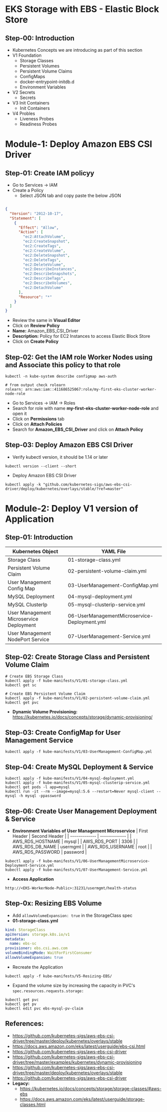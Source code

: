 # EKS Storage with EBS - Elastic Block Store

## Step-00: Introduction
- Kubernetes Concepts we are introducing as part of this section
- V1 Foundation
  - Storage Classes
  - Persistent Volumes
  - Persistent Volume Claims
  - ConfigMaps
  - docker-entrypoint-initdb.d 
  - Environment Variables
- V2 Secrets  
  - Secrets
- V3 Init Containers
  - Init Containers
- V4 Probles
  - Liveness Probes
  - Readiness Probes

# Module-1: Deploy Amazon EBS CSI Driver

## Step-01:  Create IAM policyy
- Go to Services -> IAM
- Create a Policy 
  - Select JSON tab and copy paste the below JSON
```json

{
  "Version": "2012-10-17",
  "Statement": [
    {
      "Effect": "Allow",
      "Action": [
        "ec2:AttachVolume",
        "ec2:CreateSnapshot",
        "ec2:CreateTags",
        "ec2:CreateVolume",
        "ec2:DeleteSnapshot",
        "ec2:DeleteTags",
        "ec2:DeleteVolume",
        "ec2:DescribeInstances",
        "ec2:DescribeSnapshots",
        "ec2:DescribeTags",
        "ec2:DescribeVolumes",
        "ec2:DetachVolume"
      ],
      "Resource": "*"
    }
  ]
}
```
  - Review the same in **Visual Editor** 
  - Click on **Review Policy**
  - **Name:** Amazon_EBS_CSI_Driver
  - **Description:** Policy for EC2 Instances to access Elastic Block Store
  - Click on **Create Policy**

## Step-02: Get the IAM role Worker Nodes using and Associate this policy to that role
```
kubectl -n kube-system describe configmap aws-auth

# from output check rolearn
rolearn: arn:aws:iam::411686525067:role/my-first-eks-cluster-worker-node-role
```
- Go to Services -> IAM -> Roles 
- Search for role with name **my-first-eks-cluster-worker-node-role** and open it
- Click on **Permissions** tab
- Click on **Attach Policies**
- Search for **Amazon_EBS_CSI_Driver** and click on **Attach Policy**

## Step-03: Deploy Amazon EBS CSI Driver  
- Verify kubectl version, it should be 1.14 or later
```
kubectl version --client --short
```
- Deploy Amazon EBS CSI Driver
```
kubectl apply -k "github.com/kubernetes-sigs/aws-ebs-csi-driver/deploy/kubernetes/overlays/stable/?ref=master"
```

# Module-2: Deploy V1 version of Application 

## Step-01: Introduction
| Kubernetes Object  | YAML File |
| ------------- | ------------- |
| Storage Class  | 01-storage-class.yml |
| Persistent Volume Claim | 02-persistent-volume-claim.yml   |
| User Management Config Map  | 03-UserManagement-ConfigMap.yml  |
| MySQL Deployment  | 04-mysql-deployment.yml  |
| MySQL ClusterIp  | 05-mysql-clusterip-service.yml  |
| User Management Microservice Deployment  | 06-UserManagementMicroservice-Deployment.yml  |
| User Management NodePort Service  | 07-UserManagement-Service.yml  |

## Step-02: Create Storage Class and Persistent Volume Claim
```
# Create EBS Storage Class
kubectl apply -f kube-manifests/V1/01-storage-class.yml
kubectl get sc

# Create EBS Persistent Volume Claim
kubectl apply -f kube-manifests/V1/02-persistent-volume-claim.yml 
kubectl get pvc 
```
- **Dynamic Volume Provisioning:** https://kubernetes.io/docs/concepts/storage/dynamic-provisioning/
## Step-03: Create ConfigMap for User Management Service 
```
kubectl apply -f kube-manifests/V1/03-UserManagement-ConfigMap.yml
```
## Step-04: Create MySQL Deployment & Service
```
kubectl apply -f kube-manifests/V1/04-mysql-deployment.yml
kubectl apply -f kube-manifests/V1/05-mysql-clusterip-service.yml
kubectl get pods -l app=mysql
kubectl run -it --rm --image=mysql:5.6 --restart=Never mysql-client -- mysql -h mysql -ppassword
```

## Step-06: Create User Management Deployment & Service
- **Environment Variables of User Management Microservice**
| First Header  | Second Header |
| ------------- | ------------- |
| AWS_RDS_HOSTNAME  | mysql |
| AWS_RDS_PORT  | 3306  |
| AWS_RDS_DB_NAME  | usermgmt  |
| AWS_RDS_USERNAME  | root  |
| AWS_RDS_PASSWORD | password  |

```
kubectl apply -f kube-manifests/V1/06-UserManagementMicroservice-Deployment-Service.yml
kubectl apply -f kube-manifests/V1/07-UserManagement-Service.yml
```
- **Access Application**
```
http://<EKS-WorkerNode-Public>:31231/usermgmt/health-status
```




## Step-0x: Resizing EBS Volume
- Add `allowVolumeExpansion: true` in the StorageClass spec
- **01-storage-class.yml**
```yml
kind: StorageClass
apiVersion: storage.k8s.io/v1
metadata:
  name: ebs-sc
provisioner: ebs.csi.aws.com
volumeBindingMode: WaitForFirstConsumer
allowVolumeExpansion: true
```
- Recreate the Application
```
kubectl apply -f kube-manifests/V5-Resizing-EBS/
```
- Expand the volume size by increasing the capacity in PVC's `spec.resources.requests.storage:`
```
kubectl get pvc
kubectl get pv
kubectl edit pvc ebs-mysql-pv-claim
```


## References:
- https://github.com/kubernetes-sigs/aws-ebs-csi-driver/tree/master/deploy/kubernetes/overlays/stable
- https://docs.aws.amazon.com/eks/latest/userguide/ebs-csi.html
- https://github.com/kubernetes-sigs/aws-ebs-csi-driver
- https://github.com/kubernetes-sigs/aws-ebs-csi-driver/tree/master/examples/kubernetes/dynamic-provisioning
- https://github.com/kubernetes-sigs/aws-ebs-csi-driver/tree/master/deploy/kubernetes/overlays/stable
- https://github.com/kubernetes-sigs/aws-ebs-csi-driver
- **Legacy:** 
  - https://kubernetes.io/docs/concepts/storage/storage-classes/#aws-ebs
  - https://docs.aws.amazon.com/eks/latest/userguide/storage-classes.html
